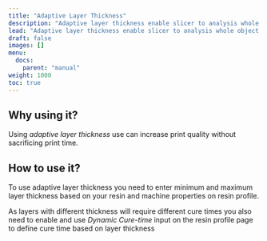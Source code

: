 ```yaml
---
title: "Adaptive Layer Thickness"
description: "Adaptive layer thickness enable slicer to analysis whole object and slice it with different thicknesses depend on details on each level."
lead: "Adaptive layer thickness enable slicer to analysis whole object and slice it with different thicknesses depend on details on each level."
draft: false
images: []
menu:
  docs:
    parent: "manual"
weight: 1000
toc: true
---
```


## Why using it?

Using *adaptive layer thickness* use can increase print quality without sacrificing print time.

## How to use it?

To use adaptive layer thickness you need to enter minimum and maximum layer thickness based on your resin and machine properties on resin profile.

As layers with different thickness will require different cure times you also need to enable and use *Dynamic Cure-time* input on the resin profile page to define cure time based on layer thickness
